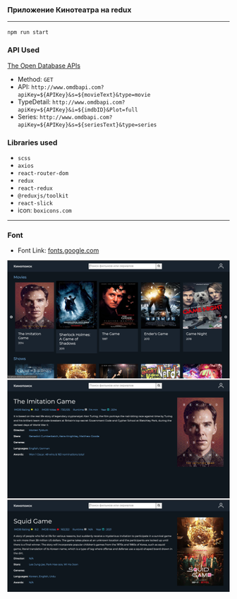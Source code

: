### Приложение Кинотеатра на redux

---

`npm run start`

### API Used

[The Open Database APIs](http://www.omdbapi.com/)

- Method: `GET`
- API: `http://www.omdbapi.com?apiKey=${APIKey}&s=${movieText}&type=movie`
- TypeDetail: `http://www.omdbapi.com?apiKey=${APIKey}&i=${imdbID}&Plot=full`
- Series: `http://www.omdbapi.com?apiKey=${APIKey}&s=${seriesText}&type=series`

### Libraries used

- `scss`
- `axios`
- `react-router-dom`
- `redux`
- `react-redux`
- `@reduxjs/toolkit`
- `react-slick`
- icon: `boxicons.com`

---

### Font

- Font Link: [fonts.google.com](https://fonts.google.com/specimen/Montserrat?query=m)

![screen1](screen1.png)
![screen1](screen2.png)
![screen1](screen3.png)
